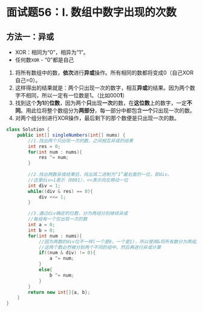 # 面试题56：I. 数组中数字出现的次数

## 方法一：异或

* XOR：相同为“0”，相异为“1”。
* 任何数`XOR` - “0”都是自己

1. 将所有数组中的数，**依次**进行**异或**操作。所有相同的数都将变成0（自己XOR自己=0）。
2. 这样得出的结果就是：两个只出现一次的数字，相互**异或**的结果。因为两个数字不相同，所以一定有一位数是1。（比如000**1**）
3. 找到这个**为1**的**位数**，因为两个**只**出现**一次**的数，在**这位数**上的数字，一定**不同**。用此位将整个数组分为**两部分**，每一部分中都包含**一个**只出现一次的数。
4. 对两个组分别进行XOR操作，最后剩下的那个数便是只出现一次的数。

```java
class Solution {
    public int[] singleNumbers(int[] nums) {
        //1.找出两个只出现一次的数，之间相互异或的结果
        int res = 0;
        for(int num : nums){
            res ^= num;
        }
        
        //2.找出两数异或结果后，找出其二进制为“1”最右面的一位，即div。
        //这里div=1表示（0001），<<表示向左移动一位
        int div = 1;
        while((div & res) == 0){
            div <<= 1;
        }

        //3.通过div确定的位数，分为两组分别继续异或
        //每组有一个仅出现一次的数
        int a = 0;
        int b = 0;
        for(int num : nums){
            //因为两数的div位不一样(一个是0，一个是1)，所以使用&将所有数分为两组。（div位=1和div位!=1的）
            //这两个数必然被分到两个不同的组中。然后再进行异或计算
            if((num & div) != 0){
                a ^= num;
            }
            else{
                b ^= num;
            }
        }
        return new int[]{a, b};
    }
}
```

